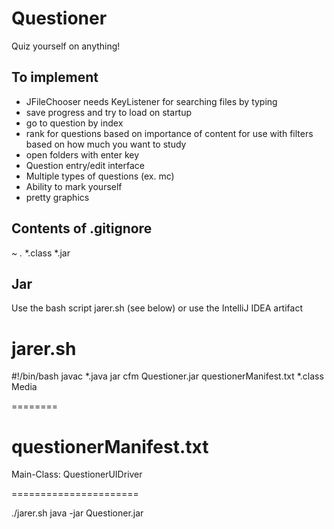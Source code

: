 Questioner
==========

Quiz yourself on anything!


To implement
------------

- JFileChooser needs KeyListener for searching files by typing
- save progress and try to load on startup
- go to question by index
- rank for questions based on importance of content for use with filters based on how much you want to study
- open folders with enter key
- Question entry/edit interface
- Multiple types of questions (ex. mc)
- Ability to mark yourself
- pretty graphics


Contents of .gitignore
----------------------

*~
.*
*.class
*.jar


Jar
---

Use the bash script jarer.sh (see below) or use the IntelliJ IDEA artifact

jarer.sh
========

#!/bin/bash
javac *.java
jar cfm Questioner.jar questionerManifest.txt *.class Media

========

questionerManifest.txt
======================

Main-Class: QuestionerUIDriver


======================

./jarer.sh
java -jar Questioner.jar

